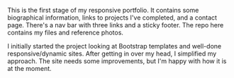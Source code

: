 This is the first stage of my responsive portfolio. It contains some biographical information, links to projects I've completed, and a contact page. There's a nav bar with three links and a sticky footer. The repo here contains my files and reference photos.

I initially started the project looking at Bootstrap templates and well-done responsive/dynamic sites. After getting in over my head, I simplified my approach. The site needs some improvements, but I'm happy with how it is at the moment. 
